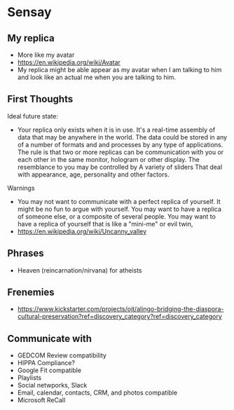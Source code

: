 # Sensay

## My replica

* More like my avatar
* https://en.wikipedia.org/wiki/Avatar
* My replica might be able appear as my avatar when I am talking to him and look like an actual me when you are talking to him.



## First Thoughts

Ideal future state:

* Your replica only exists when it is in use. It's a real-time assembly of data that may be anywhere in the world. The data could be stored in any of a number of formats and and processes by any type of applications. The rule is that two or more replicas can be communication with you or each other in the same monitor, hologram or other display. The resemblance to you may be controlled by A variety of sliders That deal with appearance, age, personality and other factors.

Warnings

* You may not want to communicate with a perfect replica of yourself. It might be no fun to argue with yourself. You may want to have a replica of someone else, or a composite of several people. You may want to have a replica of yourself that is like a "mini-me" or evil twin,
* https://en.wikipedia.org/wiki/Uncanny_valley

## Phrases

* Heaven (reincarnation/nirvana) for atheists


## Frenemies

* https://www.kickstarter.com/projects/ojt/alingo-bridging-the-diaspora-cultural-preservation?ref=discovery_category?ref=discovery_category


## Communicate with

* GEDCOM Review compatibility
* HIPPA Compliance?
* Google Fit compatible
* Playlists
* Social netwporks, Slack
* Email, calendar, contacts, CRM, and photos compatible
* Microsoft ReCall

